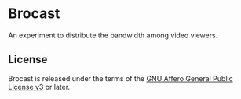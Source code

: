 Brocast
=======

An experiment to distribute the bandwidth among video viewers.

License
-------

Brocast is released under the terms of the
[GNU Affero General Public License v3](http://www.gnu.org/licenses/agpl-3.0.html)
or later.

